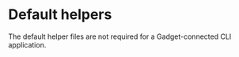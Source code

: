 # Default helpers

The default helper files are not required for a Gadget-connected CLI application.
